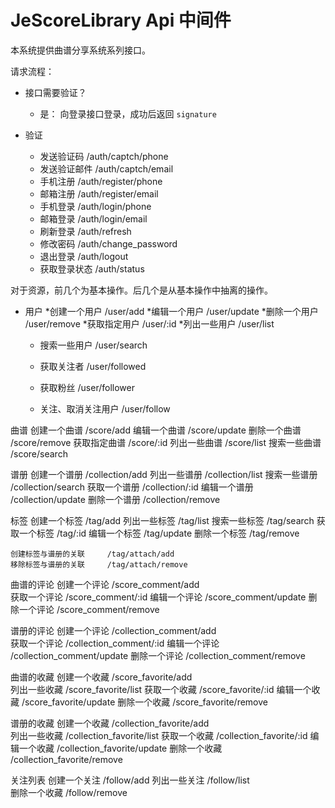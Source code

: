 # JeScoreLibrary Api 中间件

本系统提供曲谱分享系统系列接口。

请求流程：

* 接口需要验证？
    * 是：
        向登录接口登录，成功后返回 `signature`


* 验证
    * 发送验证码               /auth/captch/phone
    * 发送验证邮件             /auth/captch/email
    * 手机注册                 /auth/register/phone
    * 邮箱注册                 /auth/register/email
    * 手机登录                 /auth/login/phone
    * 邮箱登录                 /auth/login/email
    * 刷新登录                 /auth/refresh
    * 修改密码                 /auth/change_password
    * 退出登录                 /auth/logout
    * 获取登录状态             /auth/status

对于资源，前几个为基本操作。后几个是从基本操作中抽离的操作。

* 用户
    *创建一个用户             /user/add
    *编辑一个用户             /user/update
    *删除一个用户             /user/remove
    *获取指定用户             /user/:id
    *列出一些用户             /user/list
    * 搜索一些用户             /user/search

    * 获取关注者               /user/followed
    * 获取粉丝                 /user/follower
    * 关注、取消关注用户       /user/follow
    
曲谱
    创建一个曲谱             /score/add
    编辑一个曲谱             /score/update
    删除一个曲谱             /score/remove
    获取指定曲谱             /score/:id
    列出一些曲谱             /score/list
    搜索一些曲谱             /score/search

谱册
    创建一个谱册             /collection/add
    列出一些谱册             /collection/list
    搜索一些谱册             /collection/search
    获取一个谱册             /collection/:id
    编辑一个谱册             /collection/update
    删除一个谱册             /collection/remove

标签
    创建一个标签             /tag/add
    列出一些标签             /tag/list
    搜索一些标签             /tag/search
    获取一个标签             /tag/:id
    编辑一个标签             /tag/update
    删除一个标签             /tag/remove

    创建标签与谱册的关联     /tag/attach/add
    移除标签与谱册的关联     /tag/attach/remove

曲谱的评论
    创建一个评论             /score_comment/add    
    获取一个评论             /score_comment/:id
    编辑一个评论             /score_comment/update
    删除一个评论             /score_comment/remove

谱册的评论
    创建一个评论             /collection_comment/add    
    获取一个评论             /collection_comment/:id
    编辑一个评论             /collection_comment/update
    删除一个评论             /collection_comment/remove

曲谱的收藏
    创建一个收藏             /score_favorite/add    
    列出一些收藏             /score_favorite/list
    获取一个收藏             /score_favorite/:id
    编辑一个收藏             /score_favorite/update
    删除一个收藏             /score_favorite/remove

谱册的收藏
    创建一个收藏             /collection_favorite/add    
    列出一些收藏             /collection_favorite/list
    获取一个收藏             /collection_favorite/:id
    编辑一个收藏             /collection_favorite/update
    删除一个收藏             /collection_favorite/remove

关注列表
    创建一个关注             /follow/add
    列出一些关注             /follow/list    
    删除一个收藏             /follow/remove

```